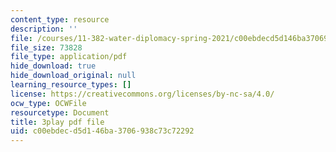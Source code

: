 ```yaml
---
content_type: resource
description: ''
file: /courses/11-382-water-diplomacy-spring-2021/c00ebdecd5d146ba3706938c73c72292_brsHU2jA73E.pdf
file_size: 73828
file_type: application/pdf
hide_download: true
hide_download_original: null
learning_resource_types: []
license: https://creativecommons.org/licenses/by-nc-sa/4.0/
ocw_type: OCWFile
resourcetype: Document
title: 3play pdf file
uid: c00ebdec-d5d1-46ba-3706-938c73c72292
---
```

